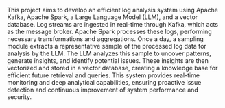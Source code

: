 This project aims to develop an efficient log analysis system using Apache Kafka, Apache Spark, a Large Language Model (LLM), and a vector database. Log streams are ingested in real-time through Kafka, which acts as the message broker. Apache Spark processes these logs, performing necessary transformations and aggregations. Once a day, a sampling module extracts a representative sample of the processed log data for analysis by the LLM. The LLM analyzes this sample to uncover patterns, generate insights, and identify potential issues. These insights are then vectorized and stored in a vector database, creating a knowledge base for efficient future retrieval and queries. This system provides real-time monitoring and deep analytical capabilities, ensuring proactive issue detection and continuous improvement of system performance and security.